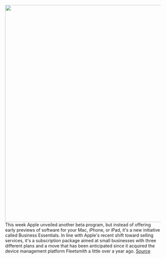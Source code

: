 <img src='https://cdn.vox-cdn.com/thumbor/c8Wohm8Zz8b1jMHD8C0VXGzaKYA=/0x0:1500x1065/1200x800/filters:focal(630x413:870x653)/cdn.vox-cdn.com/uploads/chorus_image/image/70141413/Apple_Apple_Business_Essentials_11102021_1500.0.jpg' width='700px' /><br/>
This week Apple unveiled another beta program, but instead of offering early previews of software for your Mac, iPhone, or iPad, it's a new initiative called Business Essentials. In line with Apple's recent shift toward selling services, it's a subscription package aimed at small businesses with three different plans and a move that has been anticipated since it acquired the device management platform Fleetsmith a little over a year ago.
<a href='https://www.theverge.com/2021/11/14/22781752/apple-business-enterprise-mdm-essentials-cloud-storage-security'> Source <a/>
